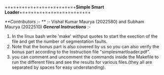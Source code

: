 +=+=+=+=+=+=+=+=+=+=+=+=+**Simple Smart Loader**+=+=+=+=+=+=+=+=+=+=+=+=+

_**Contributors :- **_ :-
        Vishal Kumar Maurya (2022580) and Subham Maurya (2022510)
_**General Instructions**_ :-
 1. In the linux bash write 'make' withput quotes to start the exection of the file and get the number of segmentation faults.
 2. Note that the bonus part is also covered by us so you can also verify the bonus part according to the Instruction file "simplesmartloader.pdf".
 3. you can comment and uncomment the commands inside the Makefile to run the different files and see the results for various files.(they all are separated by spaces for easy understanding).
